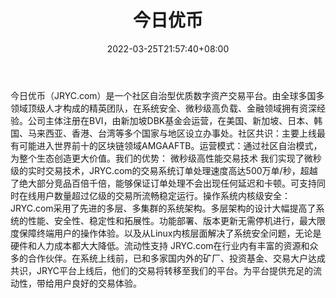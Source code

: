 ﻿---
weight: 
title: "今日优币"
description: "今日优币（JRYC.com）是一个社区自治型优质数字资产交易平台。由全球多国多领域顶级人才构成的精英团队，在系统安全、微秒级高负载、金融领域拥有资深经验"
date: 2022-03-25T21:57:40+08:00
lastmod: 2022-03-25T16:45:40+08:00
draft: false
authors: ["Metabd"]
featuredImage: "jinriyoubi.webp"
link: ""
tags: ["交易所","今日优币"]
categories: ["navigation"]
navigation: ["交易所"]
lightgallery: true
toc: true
pinned: false
recommend: false
recommend1: false
---
今日优币（JRYC.com）是一个社区自治型优质数字资产交易平台。由全球多国多领域顶级人才构成的精英团队，在系统安全、微秒级高负载、金融领域拥有资深经验。公司主体注册在BVI，由新加坡DBK基金会运营，在美国、新加坡、日本、韩国、马来西亚、香港、台湾等多个国家与地区设立办事处。社区共识：主要上线最有可能进入世界前十的区块链领域AMGAAFTB。运营模式：通过社区自治模式，为整个生态创造更大价值。我们的优势：
微秒级高性能交易技术
我们实现了微秒级的实时交易技术，JRYC.com的交易系统订单处理速度高达500万单/秒，超越了绝大部分竞品百倍千倍，能够保证订单处理不会出现任何延迟和卡顿。可支持同时在线用户数量超过亿级的交易所流畅稳定运行。操作系统内核级安全：
JRYC.com采用了先进的多层、多集群的系统架构。多层架构的设计大幅提高了系统的性能、安全性、稳定性和拓展性。功能部署、版本更新无需停机进行，最大限度保障终端用户的操作体验。以及从Linux内核层面解决了系统安全问题，无论是硬件和人力成本都大大降低。流动性支持
JRYC.com在行业内有丰富的资源和众多的合作伙伴。在系统上线前，已和多家国内外的矿厂、投资基金、交易大户达成共识，JRYC平台上线后，他们的交易将转移至我们的平台。为平台提供充足的流动性，带给用户良好的交易体验。
